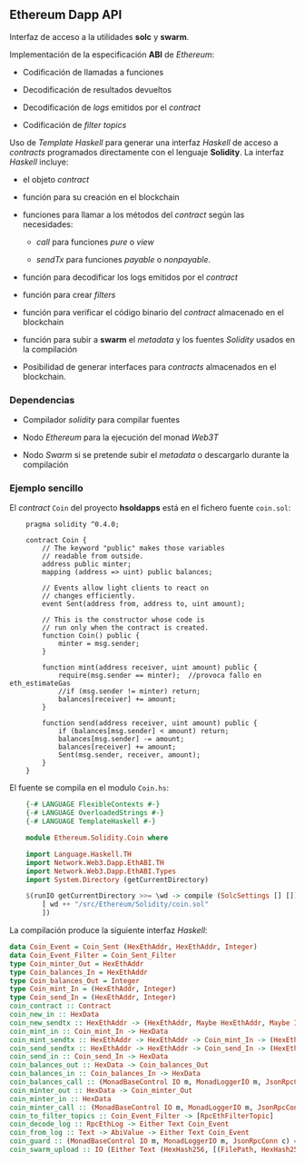 ## Ethereum Dapp API

Interfaz de acceso a la utilidades **solc** y **swarm**.

Implementación de la especificación **ABI** de _Ethereum_:

* Codificación de llamadas a funciones

* Decodificación de resultados devueltos

* Decodificación de _logs_ emitidos por el _contract_

* Codificación de _filter topics_

Uso de _Template Haskell_ para generar una interfaz _Haskell_ de acceso a _contracts_ programados directamente con el lenguaje **Solidity**. La interfaz _Haskell_ incluye:

* el objeto _contract_

* función para su creación en el blockchain

* funciones para llamar a los métodos del _contract_ según las necesidades:
    
  * _call_ para funciones _pure_ o _view_

  * _sendTx_ para funciones _payable_ o _nonpayable_.

* función para decodificar los logs emitidos por el _contract_

* función para crear _filters_

* función para verificar el código binario del _contract_ almacenado en el blockchain

* función para subir a **swarm** el _metadata_ y los fuentes _Solidity_ usados en la compilación

* Posibilidad de generar interfaces para _contracts_ almacenados en el blockchain.

### Dependencias

* Compilador _solidity_ para compilar fuentes

* Nodo _Ethereum_ para la ejecución del monad _Web3T_

* Nodo _Swarm_ si se pretende subir el _metadata_ o descargarlo durante la compilación

### Ejemplo sencillo

El _contract_ `Coin` del proyecto **hsoldapps** está en el fichero fuente `coin.sol`:
```solidity
    pragma solidity ^0.4.0;

    contract Coin {
        // The keyword "public" makes those variables
        // readable from outside.
        address public minter;
        mapping (address => uint) public balances;

        // Events allow light clients to react on
        // changes efficiently.
        event Sent(address from, address to, uint amount);

        // This is the constructor whose code is
        // run only when the contract is created.
        function Coin() public {
            minter = msg.sender;
        }

        function mint(address receiver, uint amount) public {
            require(msg.sender == minter);  //provoca fallo en eth_estimateGas
            //if (msg.sender != minter) return;
            balances[receiver] += amount;
        }

        function send(address receiver, uint amount) public {
            if (balances[msg.sender] < amount) return;
            balances[msg.sender] -= amount;
            balances[receiver] += amount;
            Sent(msg.sender, receiver, amount);
        }
    }
```

El fuente se compila en el modulo `Coin.hs`:
```haskell
    {-# LANGUAGE FlexibleContexts #-}
    {-# LANGUAGE OverloadedStrings #-}
    {-# LANGUAGE TemplateHaskell #-}

    module Ethereum.Solidity.Coin where

    import Language.Haskell.TH
    import Network.Web3.Dapp.EthABI.TH
    import Network.Web3.Dapp.EthABI.Types
    import System.Directory (getCurrentDirectory)

    $(runIO getCurrentDirectory >>= \wd -> compile (SolcSettings [] [])
        [ wd ++ "/src/Ethereum/Solidity/coin.sol"
        ])
```

La compilación produce la siguiente interfaz _Haskell_:
```haskell
data Coin_Event = Coin_Sent (HexEthAddr, HexEthAddr, Integer)
data Coin_Event_Filter = Coin_Sent_Filter
type Coin_minter_Out = HexEthAddr
type Coin_balances_In = HexEthAddr
type Coin_balances_Out = Integer
type Coin_mint_In = (HexEthAddr, Integer)
type Coin_send_In = (HexEthAddr, Integer)
coin_contract :: Contract
coin_new_in :: HexData
coin_new_sendtx :: HexEthAddr -> (HexEthAddr, Maybe HexEthAddr, Maybe Integer, Maybe HexData)
coin_mint_in :: Coin_mint_In -> HexData
coin_mint_sendtx :: HexEthAddr -> HexEthAddr -> Coin_mint_In -> (HexEthAddr, Maybe HexEthAddr, Maybe Integer, Maybe HexData)
coin_send_sendtx :: HexEthAddr -> HexEthAddr -> Coin_send_In -> (HexEthAddr, Maybe HexEthAddr, Maybe Integer, Maybe HexData)
coin_send_in :: Coin_send_In -> HexData
coin_balances_out :: HexData -> Coin_balances_Out
coin_balances_in :: Coin_balances_In -> HexData
coin_balances_call :: (MonadBaseControl IO m, MonadLoggerIO m, JsonRpcConn c) => HexEthAddr -> HexEthAddr -> Coin_balances_In -> ReaderT * (Web3Session c m) (JsonRpcConnT c m) Coin_balances_Out
coin_minter_out :: HexData -> Coin_minter_Out
coin_minter_in :: HexData
coin_minter_call :: (MonadBaseControl IO m, MonadLoggerIO m, JsonRpcConn c) => HexEthAddr -> HexEthAddr -> ReaderT * (Web3Session c m) (JsonRpcConnT c m) Coin_minter_Out
coin_to_filter_topics :: Coin_Event_Filter -> [RpcEthFilterTopic]
coin_decode_log :: RpcEthLog -> Either Text Coin_Event
coin_from_log :: Text -> AbiValue -> Either Text Coin_Event
coin_guard :: (MonadBaseControl IO m, MonadLoggerIO m, JsonRpcConn c) => HexEthAddr -> Web3T c m ()
coin_swarm_upload :: IO (Either Text (HexHash256, [(FilePath, HexHash256)]))
```

